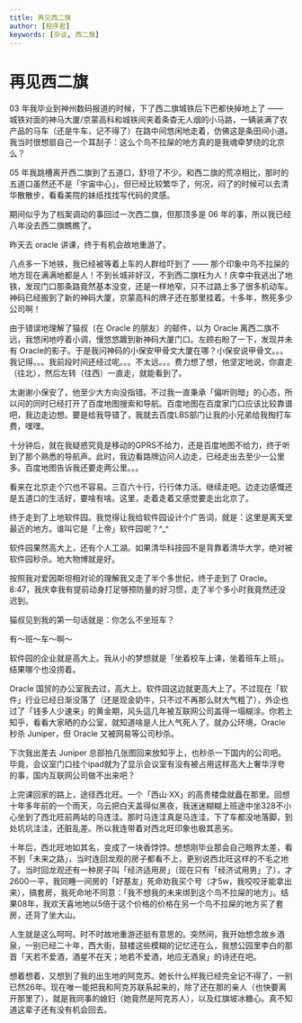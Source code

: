 ```yaml
---
title: 再见西二旗
author: [程序君]
keywords: [杂谈, 西二旗]
---
```


# 再见西二旗

03 年我毕业到神州数码报道的时候，下了西二旗城铁后下巴都快掉地上了 —— 城铁对面的神马大厦/京蒙高科和城铁间夹着条杳无人烟的小马路，一辆装满了农产品的马车（还是牛车，记不得了）在路中间悠闲地走着，仿佛这是条田间小道。我当时很想扇自己一个耳刮子：这么个鸟不拉屎的地方真的是我魂牵梦绕的北京么？

05 年我跳槽离开西二旗到了五道口，舒坦了不少。和西二旗的荒凉相比，那时的五道口虽然还不是「宇宙中心」，但已经比较繁华了，何况，闷了的时候可以去清华散散步，看看美院的妹纸找找写代码的灵感。

期间似乎为了档案调动的事回过一次西二旗，但那顶多是 06 年的事，所以我已经八年没去西二旗瞧瞧了。

昨天去 oracle 讲课，终于有机会故地重游了。

八点多一下地铁，我已经被等着上车的人群给吓到了 —— 那个印象中鸟不拉屎的地方现在满满地都是人！不到长城非好汉，不到西二旗枉为人！庆幸中我逃出了地铁，发现门口那条路竟然基本没变，还是一样地窄，只不过路上多了很多机动车。神码已经搬到了新的神码大厦，京蒙高科的牌子还在那里挂着。十多年，熬死多少公司啊！

由于错误地理解了猫叔（在 Oracle 的朋友）的邮件，以为 Oracle 离西二旗不远，我悠闲地哼着小调，慢悠悠踱到新神码大厦门口。左顾右盼了一下，发现并未有 Oracle的影子。于是我问神码的小保安甲骨文大厦在哪？小保安说甲骨文。。。我记得。。。我前段时间还经过呢。。。不太远。。。费力想了想，他坚定地说，你直走（往北），然后左转（往西）一直走，就能看到了。

太谢谢小保安了，他至少大方向没指错。不过我一直秉承「偏听则暗」的心态，所以问的同时已经打开了百度地图搜索和导航。百度地图在百度家门口应该比较靠谱吧，我边走边想。要是给我导错了，我就去百度LBS部门让我的小兄弟给我掏打车费，嘿嘿。

十分钟后，就在我疑惑究竟是移动的GPRS不给力，还是百度地图不给力，终于听到了那个熟悉的导航声。此时，我边看路牌边问人边走，已经走出去至少一公里多。百度地图告诉我还要走两公里。。。

看来在北京走个穴也不容易。三百六十行，行行体力活。继续走吧。边走边感慨还是五道口的生活好，要啥有啥。这里，走着走着又感觉要走出北京了。

终于走到了上地软件园。我觉得让我给软件园设计个广告词，就是：这里是离天堂最近的地方。谁叫它是「上帝」软件园呢？^_^

软件园果然高大上，还有个人工湖。如果清华科技园不是背靠着清华大学，绝对被软件园秒杀。地大物博就是好。

按照我对爱因斯坦相对论的理解我又走了半个多世纪，终于走到了 Oracle。8:47，我庆幸我有提前动身打足够预防量的好习惯，走了半个多小时我竟然还没迟到。

猫叔见到我的第一句话就是：你怎么不坐班车？

有～班～车～啊～

软件园的企业就是高大上。我从小的梦想就是「坐着校车上课，坐着班车上班」。结果哪个也没捞着。

Oracle 国贸的办公室我去过，高大上。软件园这边就更高大上了。不过现在「软件」行业已经日渐没落了（还是现金奶牛，只不过不再那么财大气粗了），外企也过了「钱多人少速来」的黄金期，风头這几年被互联网公司盖得一塌糊涂。你若上知乎，看看大家晒的办公室，就知道啥是人比人气死人了。就办公环境，Oracle 秒杀 Juniper，但 Oracle 又被网易等公司秒杀。

下次我出差去 Juniper 总部拍几张图回来放知乎上，也秒杀一下国内的公司吧。毕竟，会议室门口挂个ipad就为了显示会议室有没有被占用这样高大上奢华浮夸的事，国内互联网公司做不出来吧？

上完课回家的路上，途径西北旺。一个「西山·XX」的高贵楼盘就矗在那里。回想十年多年前的一个雨天，乌云把白天盖得似黑夜，我迷迷糊糊上班途中坐328不小心坐到了西北旺前两站的马连洼。那时马连洼真是马连洼，下了车都没地落脚，到处坑坑洼洼，还脏乱差。所以我连带着对西北旺印象也极其恶劣。

十年后，西北旺地如其名，变成了一块香饽饽。想想刚毕业那会自己眼界太差，看不到「未来之路」，当时连回龙观的房子都看不上，更别说西北旺这样的不毛之地了。当时回龙观还有一种房子叫「经济适用房」（现在只有「经济试用男」了），才2600一平，我同睡一间房的「好基友」死命劝我买个号（才5w，我咬咬牙能拿出来），搞套房，我死命地不同意：「我不想我的未来绑到这个鸟不拉屎的地方」。结果08年，我欢天喜地地以5倍于这个价格的价格在另一个鸟不拉屎的地方买了套房，还背了坐大山。

人生就是这么呵呵。时不时故地重游还挺有意思的。突然间，我开始想念故乡酒泉，一别已经二十年，西大街，鼓楼这些模糊的记忆还在么，我想公园里李白的那首「天若不爱酒，酒星不在天；地若不爱酒，地应无酒泉」的诗还在吧。

想着想着，又想到了我的出生地的阿克苏。她长什么样我已经完全记不得了，一别已然26年。现在唯一能把我和阿克苏联系起来的，除了还在那的亲人（也快要离开那里了），就是我同事的媳妇（她竟然是阿克苏人），以及红旗坡冰糖心。真不知道这辈子还有没有机会回去。

